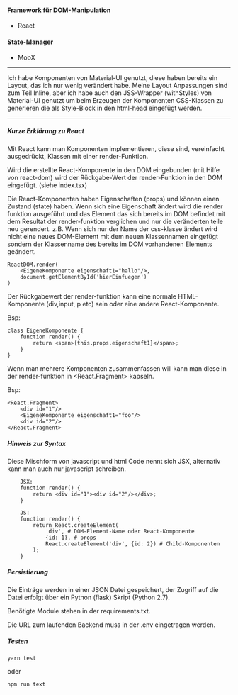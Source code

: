 #### Framework für DOM-Manipulation
* React

#### State-Manager
* MobX

---

Ich habe Komponenten von Material-UI genutzt, diese haben bereits ein Layout, das ich nur wenig verändert habe.
Meine Layout Anpassungen sind zum Teil Inline, aber ich habe auch den JSS-Wrapper (withStyles) von Material-UI genutzt um beim Erzeugen der Komponenten CSS-Klassen zu generieren die als Style-Block in den html-head eingefügt werden.

---

##### Kurze Erklärung zu React

Mit React kann man Komponenten implementieren, diese sind, vereinfacht ausgedrückt, Klassen mit einer render-Funktion.

Wird die erstellte React-Komponente in den DOM eingebunden (mit Hilfe von react-dom) wird der Rückgabe-Wert der render-Funktion in den DOM eingefügt. (siehe index.tsx)

Die React-Komponenten haben Eigenschaften (props) und können einen Zustand (state) haben. Wenn sich eine Eigenschaft ändert wird die render funktion ausgeführt und das Element das sich bereits im DOM befindet mit dem Resultat der render-funktion verglichen und nur die veränderten teile neu gerendert. z.B. Wenn sich nur der Name der css-klasse ändert wird nicht eine neues DOM-Element mit dem neuen Klassennamen eingefügt sondern der Klassenname des bereits im DOM vorhandenen Elements geändert.

```
ReactDOM.render(
    <EigeneKomponente eigenschaft1="hallo"/>,
    document.getElementById('hierEinfuegen')
)
```

Der Rückgabewert der render-funktion kann eine normale HTML-Komponente (div,input, p etc) sein oder eine andere React-Komponente.

Bsp:

```
class EigeneKomponente {
    function render() {
        return <span>{this.props.eigenschaft1}</span>;
    }
}
```

Wenn man mehrere Komponenten zusammenfassen will kann man diese in der render-funktion in <React.Fragment> kapseln.

Bsp:

```
<React.Fragment>
    <div id="1"/>
    <EigeneKomponente eigenschaft1="foo"/>
    <div id="2"/>
</React.Fragment>
```

##### Hinweis zur Syntax

Diese Mischform von javascript und html Code nennt sich JSX, alternativ kann man auch nur javascript schreiben.

```
    JSX:
    function render() {
        return <div id="1"><div id="2"/></div>;
    }

    JS:
    function render() {
        return React.createElement(
            'div', # DOM-Element-Name oder React-Komponente
            {id: 1}, # props
            React.createElement('div', {id: 2}) # Child-Komponenten
        );
    }

```

##### Persistierung

Die Einträge werden in einer JSON Datei gespeichert, der Zugriff auf die Datei erfolgt über ein Python (flask) Skript (Python 2.7). 

Benötigte Module stehen in der requirements.txt.

Die URL zum laufenden Backend muss in der .env eingetragen werden.


##### Testen

```yarn test```

oder

```npm run text```